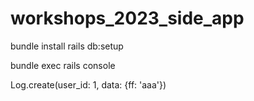 # workshops_2023_side_app

bundle install
rails db:setup

bundle exec rails console

Log.create(user_id: 1, data: {ff: 'aaa'})
